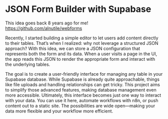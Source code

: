 # JSON Form Builder with Supabase

This idea goes back 8 years ago for me! https://github.com/alnutile/webforms

Recently, I started building a simple editor to let users add content directly to their tables. That’s when I realized: why not leverage a structured JSON approach? With this idea, we can store a JSON configuration that represents both the form and its data. When a user visits a page in the UI, the app reads this JSON to render the appropriate form and interact with the underlying tables.

The goal is to create a user-friendly interface for managing any table in your Supabase database. While Supabase is already quite approachable, things like file uploads and handling relationships can get tricky. This project aims to simplify those advanced features, making database management even more accessible.
Ultimately, this interface becomes just one way to interact with your data. You can use it here, automate workflows with n8n, or push content out to a static site. The possibilities are wide open—making your data more flexible and your workflow more efficient.